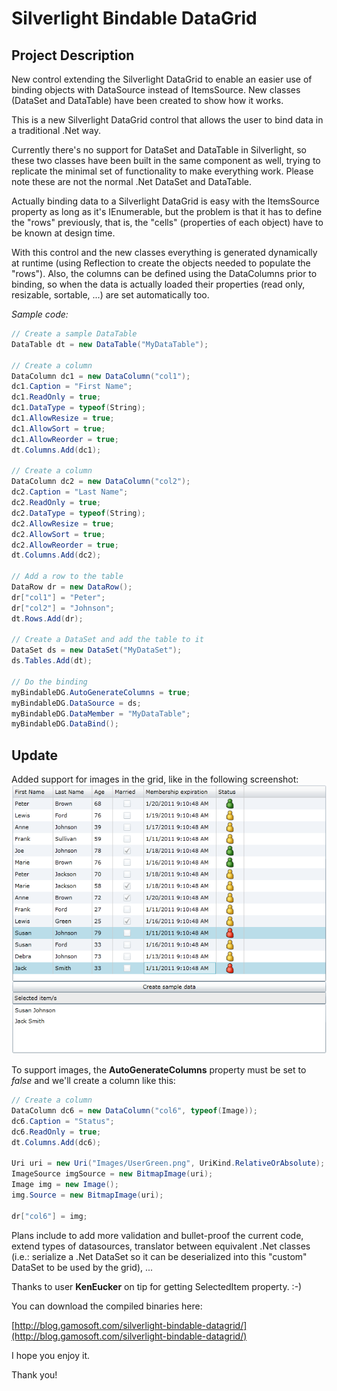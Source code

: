 # Silverlight Bindable DataGrid

## Project Description
New control extending the Silverlight DataGrid to enable an easier use of binding objects with DataSource instead of ItemsSource. New classes (DataSet and DataTable) have been created to show how it works.

This is a new Silverlight DataGrid control that allows the user to bind data in a traditional .Net way.

Currently there's no support for DataSet and DataTable in Silverlight, so these two classes have been built in the same component as well, trying to replicate the minimal set of functionality to make everything work. Please note these are not the normal .Net DataSet and DataTable.

Actually binding data to a Silverlight DataGrid is easy with the ItemsSource property as long as it's IEnumerable, but the problem is that it has to define the "rows" previously, that is, the "cells" (properties of each object) have to be known at design time.

With this control and the new classes everything is generated dynamically at runtime (using Reflection to create the objects needed to populate the "rows"). Also, the columns can be defined using the DataColumns prior to binding, so when the data is actually loaded their properties (read only, resizable, sortable, ...) are set automatically too.

*Sample code:*
````csharp
// Create a sample DataTable
DataTable dt = new DataTable("MyDataTable");

// Create a column
DataColumn dc1 = new DataColumn("col1");
dc1.Caption = "First Name";
dc1.ReadOnly = true;
dc1.DataType = typeof(String);
dc1.AllowResize = true;
dc1.AllowSort = true;
dc1.AllowReorder = true;
dt.Columns.Add(dc1);

// Create a column
DataColumn dc2 = new DataColumn("col2");
dc2.Caption = "Last Name";
dc2.ReadOnly = true;
dc2.DataType = typeof(String);
dc2.AllowResize = true;
dc2.AllowSort = true;
dc2.AllowReorder = true;
dt.Columns.Add(dc2);

// Add a row to the table
DataRow dr = new DataRow();
dr["col1"] = "Peter";
dr["col2"] = "Johnson";
dt.Rows.Add(dr);

// Create a DataSet and add the table to it
DataSet ds = new DataSet("MyDataSet");
ds.Tables.Add(dt);

// Do the binding
myBindableDG.AutoGenerateColumns = true;
myBindableDG.DataSource = ds;
myBindableDG.DataMember = "MyDataTable";
myBindableDG.DataBind();
````
## Update
Added support for images in the grid, like in the following screenshot:
![Images in grid](./images/home_slbindableimages.png)

To support images, the **AutoGenerateColumns** property must be set to _false_ and we'll create a column like this:

````csharp
// Create a column
DataColumn dc6 = new DataColumn("col6", typeof(Image));
dc6.Caption = "Status";
dc6.ReadOnly = true;
dt.Columns.Add(dc6);

Uri uri = new Uri("Images/UserGreen.png", UriKind.RelativeOrAbsolute);
ImageSource imgSource = new BitmapImage(uri);
Image img = new Image();
img.Source = new BitmapImage(uri);

dr["col6"] = img;
````
Plans include to add more validation and bullet-proof the current code, extend types of datasources, translator between equivalent .Net classes (i.e.: serialize a .Net DataSet so it can be deserialized into this "custom" DataSet to be used by the grid), ...

Thanks to user **KenEucker** on tip for getting SelectedItem property. :-)


You can download the compiled binaries here:

[http://blog.gamosoft.com/silverlight-bindable-datagrid/](http://blog.gamosoft.com/silverlight-bindable-datagrid/)

I hope you enjoy it.

Thank you!
